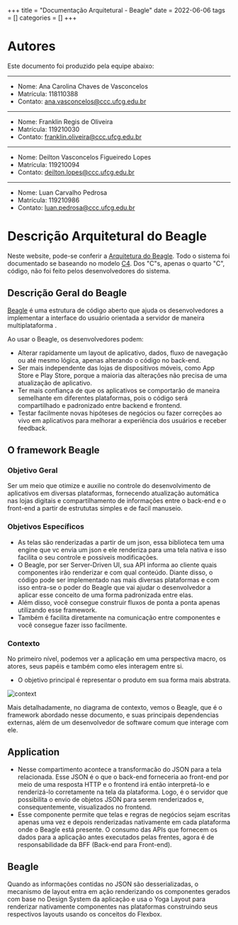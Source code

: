 +++
title = "Documentação Arquitetural - Beagle"
date = 2022-06-06
tags = []
categories = []
+++

# Autores

Este documento foi produzido pela equipe abaixo:

---
- Nome: Ana Carolina Chaves de Vasconcelos
- Matrícula: 118110388
- Contato: ana.vasconcelos@ccc.ufcg.edu.br
---
- Nome: Franklin Regis de Oliveira
- Matrícula: 119210030
- Contato: franklin.oliveira@ccc.ufcg.edu.br
---
- Nome: Deilton Vasconcelos Figueiredo Lopes
- Matrícula: 119210094
- Contato: deilton.lopes@ccc.ufcg.edu.br
---
- Nome: Luan Carvalho Pedrosa
- Matrícula: 119210986
- Contato: luan.pedrosa@ccc.ufcg.edu.br


# Descrição Arquitetural do Beagle

Neste website, pode-se conferir a [Arquitetura do Beagle](https://docs.usebeagle.io/c4model/en/#/HOME). Todo o sistema foi documentado se baseando no modelo [C4](https://c4model.com/). Dos "C"s, apenas o quarto "C", código, não foi feito pelos desenvolvedores do sistema.


## Descrição Geral do Beagle

[Beagle](https://github.com/ZupIT/beagle-c4model/tree/v1.0.1) é uma estrutura de código aberto que ajuda os desenvolvedores a implementar a interface do usuário orientada a servidor de maneira multiplataforma .
  
Ao usar o Beagle, os desenvolvedores podem:

* Alterar rapidamente um layout de aplicativo, dados, fluxo de navegação ou até mesmo lógica, apenas alterando o código no back-end.
* Ser mais independente das lojas de dispositivos móveis, como App Store e Play Store, porque a maioria das alterações não precisa de uma atualização de aplicativo.
* Ter mais confiança de que os aplicativos se comportarão de maneira semelhante em diferentes plataformas, pois o código será compartilhado e padronizado entre backend e frontend.
* Testar facilmente novas hipóteses de negócios ou fazer correções ao vivo em aplicativos para melhorar a experiência dos usuários e receber feedback.

## O framework Beagle

### Objetivo Geral

Ser um meio que otimize e auxilie no controle do desenvolvimento de aplicativos em diversas plataformas, fornecendo atualização automática nas lojas digitais e compartilhamento de informações entre o back-end e o front-end a partir de estrututas simples e de facil manuseio.

### Objetivos Específicos

- As telas são renderizadas a partir de um json, essa biblioteca tem uma engine que vc envia um json e ele renderiza para uma tela nativa e isso facilita o seu controle e possiveis modificações.
- O Beagle, por ser Server-Driven UI, sua API informa ao cliente quais componentes irão renderizar e com qual conteúdo. Diante disso, o código pode ser implementado nas mais diversas plataformas e com isso entra-se o poder do Beagle que vai ajudar o desenvolvedor a aplicar esse conceito de uma forma padronizada entre elas.
- Além disso, você consegue construir fluxos de ponta a ponta apenas utilizando esse framework.
- Também é facilita diretamente na comunicação entre componentes e você consegue fazer isso facilmente.

### Contexto

No primeiro nível, podemos ver a aplicação em uma perspectiva macro, os atores, seus papéis e também como eles interagem entre si. 

- O objetivo principal é representar o produto em sua forma mais abstrata.

![context](contexto-beagle.png)

Mais detalhadamente, no diagrama de contexto, vemos o Beagle, que é o framework abordado nesse documento, e suas principais dependencias externas, além de um desenvolvedor de software comum que interage com ele.

## Application

- Nesse compartimento acontece a transformacão do JSON para a tela relacionada. Esse JSON é o que o back-end forneceria ao front-end por meio de uma resposta HTTP e o  frontend irá então interpretá-lo e renderizá-lo corretamente na tela da plataforma. Logo, é o servidor que possibilita o envio de objetos JSON para serem renderizados e, consequentemente, visualizados no frontend.
- Esse componente permite que telas e regras de negócios sejam escritas apenas uma vez e depois renderizadas nativamente em cada plataforma onde o Beagle está presente. O consumo das APIs que fornecem os dados para a aplicação antes executados pelas frentes, agora é de responsabilidade da BFF (Back-end para Front-end).

## Beagle

Quando as informações contidas no JSON são desserializadas, o mecanismo de layout entra em ação renderizando os componentes gerados com base no Design System da aplicação e usa o Yoga Layout para renderizar nativamente componentes nas plataformas construindo seus respectivos layouts usando os conceitos do Flexbox.










